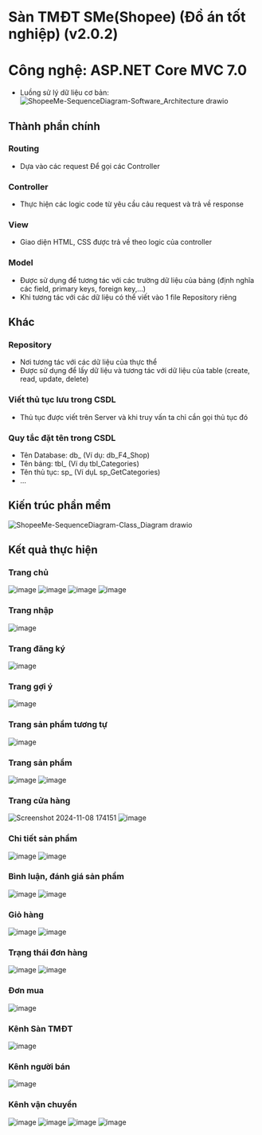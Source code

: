 # Sàn TMĐT SMe(Shopee) (Đồ án tốt nghiệp) (v2.0.2)
# Công nghệ: ASP.NET Core MVC  7.0
- Luồng sử lý dữ liệu cơ bản: 
![ShopeeMe-SequenceDiagram-Software_Architecture drawio](https://github.com/user-attachments/assets/fd93c90b-e2d6-4118-b80e-6d50222115ce)
## Thành phần chính
### Routing
- Dựa vào các request Để gọi các Controller

### Controller
- Thực hiện các logic code từ yêu cầu cảu request và trả về response

### View
- Giao diện HTML, CSS được trả về theo logic của controller

### Model
- Được sử dụng để tương tác với các trường dữ liệu của bảng (định nghĩa các field, primary keys, foreign key,...)
- Khi tương tác với các dữ liệu có thể viết vào 1 file Repository riêng

## Khác
### Repository 
- Nơi tương tác với các dữ liệu của thực thể
- Được sử dụng để lấy dữ liệu và tương tác với dữ liệu của table (create, read, update, delete)

### Viết thủ tục lưu trong CSDL
  - Thủ tục được viết trên Server và khi truy vấn ta chỉ cần gọi thủ tục đó
### Quy tắc đặt tên trong CSDL
 - Tên Database: db_ (Ví dụ: db_F4_Shop)
 - Tên bảng: tbl_ (Ví dụ tbl_Categories)
 - Tên thủ tục: sp_ (Ví dụL sp_GetCategories)
 - ...
## Kiến trúc phần mềm
![ShopeeMe-SequenceDiagram-Class_Diagram drawio](https://github.com/user-attachments/assets/c75c3751-11ea-4107-ad2b-768d7b38ce1f)
## Kết quả thực hiện
### Trang chủ
![image](https://github.com/user-attachments/assets/30fe421d-378d-4e08-8a2c-ecc58ec0202a)
![image](https://github.com/user-attachments/assets/a4f05401-3c55-432e-9a8d-73b5bf4f9772)
![image](https://github.com/user-attachments/assets/c6a6d62b-1f22-4b19-8a66-a65dcd49a1cf)
![image](https://github.com/user-attachments/assets/e2c3a6bc-199c-4f90-ab33-6f8711133895)
### Trang nhập
![image](https://github.com/user-attachments/assets/06e8f0d3-628f-42ac-aa3c-fa0f24fcdbca)
### Trang đăng ký
![image](https://github.com/user-attachments/assets/224fc174-8b2e-4b29-9422-3ca0afe0df81)
### Trang gợi ý
![image](https://github.com/user-attachments/assets/01112b14-783e-4b0d-9583-6d4186394270)
### Trang sản phẩm tương tự
![image](https://github.com/user-attachments/assets/78f7eb1f-af99-4ccc-b980-db57efa32a0c)
### Trang sản phẩm
![image](https://github.com/user-attachments/assets/3277c28e-a6a9-465c-87f6-5644a9578178)
![image](https://github.com/user-attachments/assets/380a489f-85df-4042-ac73-0732f90b3802)
### Trang cửa hàng
![Screenshot 2024-11-08 174151](https://github.com/user-attachments/assets/0f29dded-b194-4adc-8eca-34ee3c6b2e3e)
![image](https://github.com/user-attachments/assets/6fde07b9-0cac-49c7-ad95-c99f060621f5)
### Chi tiết sản phẩm
![image](https://github.com/user-attachments/assets/cfaa7bb1-68f9-41cd-9128-b7e75d91652c)
![image](https://github.com/user-attachments/assets/7036bda2-6a70-4d7b-ae95-603935bfd0f4)
### Bình luận, đánh giá sản phẩm
![image](https://github.com/user-attachments/assets/96c17b57-341d-4bd9-84cb-3d37acd72f43)
![image](https://github.com/user-attachments/assets/b41a4764-54dd-4e31-9a93-c5012c112795)
### Giỏ hàng
![image](https://github.com/user-attachments/assets/488fb398-7e8b-4840-bb77-911e5c112c1d)
![image](https://github.com/user-attachments/assets/b44e8532-64be-48b7-b9c5-94c78f8af912)
### Trạng thái đơn hàng
![image](https://github.com/user-attachments/assets/8e7aeff2-611c-4ce9-b91c-3731d01a7a11)
![image](https://github.com/user-attachments/assets/8ba2ee1f-0892-4152-b790-7f20b14d1196)
### Đơn mua
![image](https://github.com/user-attachments/assets/e3ea36f6-811f-4848-aed2-3ab9d2941213)
### Kênh Sàn TMĐT
![image](https://github.com/user-attachments/assets/9b81316d-9756-4b7b-9a0d-d6656c2a4595)
### Kênh người bán
![image](https://github.com/user-attachments/assets/0cae4cca-3932-47ad-8776-88cda161895c)
### Kênh vận chuyển
![image](https://github.com/user-attachments/assets/37d3f3e6-a3ba-4ea8-bdb9-9b202c3af710)
![image](https://github.com/user-attachments/assets/b856c8dc-cdd3-4fdc-8830-914747b567c1)
![image](https://github.com/user-attachments/assets/69b7955a-a9c5-4288-8ef0-fcf57303e96c)
![image](https://github.com/user-attachments/assets/18b61db6-a712-408f-a582-990c374d7aa4)


















